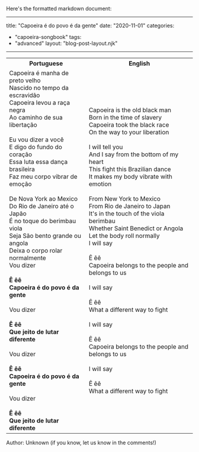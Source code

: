 Here's the formatted markdown document:

---
title: "Capoeira é do povo é da gente"
date: "2020-11-01"
categories: 
  - "capoeira-songbook"
tags: 
  - "advanced"
layout: "blog-post-layout.njk"
---

<table class="capoeira-table">
    <tr class="header-row">
        <th>Portuguese</th>
        <th>English</th>
    </tr>
    <tr>
        <td>Capoeira é manha de preto velho<br>
        Nascido no tempo da escravidão<br>
        Capoeira levou a raça negra<br>
        Ao caminho de sua libertação<br>
        <br>
        Eu vou dizer a você<br>
        E digo do fundo do coração<br>
        Essa luta essa dança brasileira<br>
        Faz meu corpo vibrar de emoção<br>
        <br>
        De Nova York ao Mexico<br>
        Do Rio de Janeiro até o Japão<br>
        É no toque do berimbau viola<br>
        Seja São bento grande ou angola<br>
        Deixa o corpo rolar normalmente<br>
        Vou dizer<br>
        <br>
        <strong>Ê êê<br>
        Capoeira é do povo é da gente</strong><br>
        <br>
        Vou dizer<br>
        <br>
        <strong>Ê êê<br>
        Que jeito de lutar diferente</strong><br>
        <br>
        Vou dizer<br>
        <br>
        <strong>Ê êê<br>
        Capoeira é do povo é da gente</strong><br>
        <br>
        Vou dizer<br>
        <br>
        <strong>Ê êê<br>
        Que jeito de lutar diferente</strong></td>
        <td>Capoeira is the old black man<br>
        Born in the time of slavery<br>
        Capoeira took the black race<br>
        On the way to your liberation<br>
        <br>
        I will tell you<br>
        And I say from the bottom of my heart<br>
        This fight this Brazilian dance<br>
        It makes my body vibrate with emotion<br>
        <br>
        From New York to Mexico<br>
        From Rio de Janeiro to Japan<br>
        It's in the touch of the viola berimbau<br>
        Whether Saint Benedict or Angola<br>
        Let the body roll normally<br>
        I will say<br>
        <br>
        Ê êê<br>
        Capoeira belongs to the people and belongs to us<br>
        <br>
        I will say<br>
        <br>
        Ê êê<br>
        What a different way to fight<br>
        <br>
        I will say<br>
        <br>
        Ê êê<br>
        Capoeira belongs to the people and belongs to us<br>
        <br>
        I will say<br>
        <br>
        Ê êê<br>
        What a different way to fight</td>
    </tr>
</table>

<figcaption>
Author: Unknown (if you know, let us know in the comments!)
</figcaption>